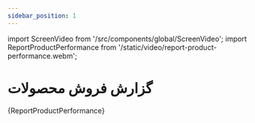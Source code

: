 ```yaml
---
sidebar_position: 1
---
```


import ScreenVideo from '/src/components/global/ScreenVideo';
import ReportProductPerformance from '/static/video/report-product-performance.webm';

#  گزارش فروش محصولات 

<ScreenVideo>{ReportProductPerformance}</ScreenVideo>
